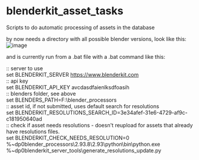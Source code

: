 # blenderkit_asset_tasks
Scripts to do automatic processing of assets in the database

by now needs a directory with all possible blender versions, look like this:  
![image](https://user-images.githubusercontent.com/6907354/203579508-952ba12e-6a83-49dd-bca2-b3d33dd1ad36.png)

and is currently run from a .bat file with a .bat command like this:

:: server to use  
set BLENDERKIT_SERVER https://www.blenderkit.com  
:: api key  
set BLENDERKIT_API_KEY avcdasdfaienlksdfoasih  
:: blenders folder, see above  
set BLENDERS_PATH=F:\blender_processors  
:: asset id, if not submitted, uses default search for resolutions  
set BLENDERKIT_RESOLUTIONS_SEARCH_ID=3e34afef-31e6-4729-af9c-c181950640ad  
:: check if asset needs resolutions - doesn't reupload for assets that already have resolutions files.  
set BLENDERKIT_CHECK_NEEDS_RESOLUTION=0  
%~dp0blender_processors\2.93.8\2.93\python\bin\python.exe %~dp0blenderkit_server_tools\generate_resolutions_update.py
